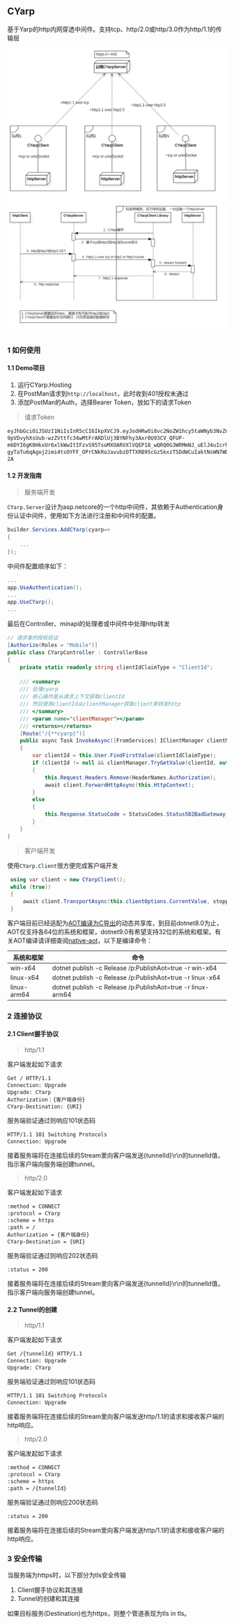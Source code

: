 ## CYarp
基于Yarp的http内网穿透中间件。支持tcp、http/2.0或http/3.0作为http/1.1的传输层

![net](net.png)
![cyarp](cyarp.png)


### 1 如何使用
#### 1.1 Demo项目
1. 运行CYarp.Hosting
2. 在PostMan请求到`http://localhost`，此时收到401授权未通过
3. 添加PostMan的Auth，选择Bearer Token，放如下的请求Token

> 请求Token

```
eyJhbGciOiJSUzI1NiIsInR5cCI6IkpXVCJ9.eyJodHRwOi8vc2NoZW1hcy5taWNyb3NvZnQuY29tL3dzLzIwMDgvMDYvaWRlbnRpdHkvY2xhaW1zL3JvbGUiOiJNb2JpbGUiLCJodHRwOi8vc2NoZW1hcy54bWxzb2FwLm9yZy93cy8yMDA1LzA1L2lkZW50aXR5L2NsYWltcy9zaWQiOiJNb2JpbGUwMDEiLCJDbGllbnRJZCI6IkNsaWVudDAwMSIsImlhdCI6MTcxMDgxNjQ1MiwibmJmIjoxNzEwODE2NDUyLCJleHAiOjI3MTA5MDI4NTJ9.aC-9pVDvyhXsUub-wzZVttfc34wMtFrARDlUj3BYNFhy3Axr0U93CV_QFUP-m6DYI6gK0HkxUr6xlkWwItIFzvS95TsoMXOARVXlVQEP18_wQRQ0G3WRMmNJ_uElJ4uIcrha_Dr4e0cp38olHdABQgOXZgUNHFAHCY3rqtn6-gyTaTu6qAgoj2imi4tsOYFF_OPrCNkRoJavubzDTTXRB95cGz5kxzTSDdWCuIaktNsWN7WDK864VKyVgwca6ueQJogidvES_x26TZuLF6VNhYEkM6UjUZtT8WiD3nBhi2_dVS7BODMLfSyiFa68k1NK50DDfnYgiFU6Clb24Ra-2A
```

#### 1.2 开发指南
> 服务端开发

`CYarp.Server`设计为asp.netcore的一个http中间件，其依赖于Authentication身份认证中间件，使用如下方法进行注册和中间件的配置。

```c#
builder.Services.AddCYarp(cyarp=>
{
    ...
});
```

中间件配置顺序如下：
```c#
...
app.UseAuthentication();
...
app.UseCYarp();
...
```

最后在Controller、minapi的处理者或中间件中处理http转发
```c#
// 请求者的授权验证
[Authorize(Roles = "Mobile")]
public class CYarpController : ControllerBase
{ 
    private static readonly string clientIdClaimType = "ClientId";

    /// <summary>
    /// 处理cyarp
    /// 核心操作是从请求上下文获取clientId
    /// 然后使用clientId从clientManager获取client来转发http
    /// </summary>
    /// <param name="clientManager"></param>
    /// <returns></returns>
    [Route("/{**cyarp}")]
    public async Task InvokeAsync([FromServices] IClientManager clientManager)
    {
        var clientId = this.User.FindFirstValue(clientIdClaimType);
        if (clientId != null && clientManager.TryGetValue(clientId, out var client))
        {
            this.Request.Headers.Remove(HeaderNames.Authorization);
            await client.ForwardHttpAsync(this.HttpContext);
        }
        else
        {
            this.Response.StatusCode = StatusCodes.Status502BadGateway;
        }
    }
}
```

> 客户端开发

使用`CYarp.Client`很方便完成客户端开发
```c#
 using var client = new CYarpClient();
 while (true))
 {
     await client.TransportAsync(this.clientOptions.CurrentValue, stoppingToken).ConfigureAwait(ConfigureAwaitOptions.SuppressThrowing);
 }
```

客户端目前已经适配为[AOT编译为C导出](https://github.com/xljiulang/CYarp/blob/master/CYarp.Client/CYarp.Client.h)的动态共享库，到目前dotnet8.0为止，AOT仅支持各64位的系统和框架，dotnet9.0有希望支持32位的系统和框架。有关AOT编译请详细查阅[native-aot](https://learn.microsoft.com/en-us/dotnet/core/deploying/native-aot/?tabs=net8plus%2Cwindows)，以下是编译命令：

| 系统和框架  | 命令                                                        |
| ----------- | ----------------------------------------------------------- |
| win-x64     | dotnet publish -c Release /p:PublishAot=true -r win-x64     |
| linux-x64   | dotnet publish -c Release /p:PublishAot=true -r linux-x64   |
| linux-arm64 | dotnet publish -c Release /p:PublishAot=true -r linux-arm64 |


### 2 连接协议
#### 2.1 Client握手协议
> http/1.1

客户端发起如下请求
```
Get / HTTP/1.1
Connection: Upgrade
Upgrade: CYarp
Authorization：{客户端身份}
CYarp-Destination: {URI}
```

服务端验证通过则响应101状态码
```
HTTP/1.1 101 Switching Protocols
Connection: Upgrade
```

接着服务端将在连接后续的Stream里向客户端发送{tunnelId}\r\n的tunnelId值，指示客户端向服务端创建tunnel。

> http/2.0

客户端发起如下请求
```
:method = CONNECT
:protocol = CYarp
:scheme = https
:path = /
Authorization = {客户端身份}
CYarp-Destination = {URI}
```

服务端验证通过则响应202状态码
```
:status = 200
```

接着服务端将在连接后续的Stream里向客户端发送{tunnelId}\r\n的tunnelId值，指示客户端向服务端创建tunnel。


#### 2.2 Tunnel的创建
> http/1.1

客户端发起如下请求
```
Get /{tunnelId} HTTP/1.1
Connection: Upgrade
Upgrade: CYarp
```

服务端验证通过则响应101状态码
```
HTTP/1.1 101 Switching Protocols
Connection: Upgrade
```

接着服务端将在连接后续的Stream里向客户端发送http/1.1的请求和接收客户端的http响应。

> http/2.0

客户端发起如下请求
```
:method = CONNECT
:protocol = CYarp
:scheme = https
:path = /{tunnelId}
```

服务端验证通过则响应200状态码
```
:status = 200
```

接着服务端将在连接后续的Stream里向客户端发送http/1.1的请求和接收客户端的http响应。

### 3 安全传输
当服务端为https时，以下部分为tls安全传输
1. Client握手协议和其连接
2. Tunnel的创建和其连接

如果目标服务(Destination)也为https，则整个管道表现为tls in tls。